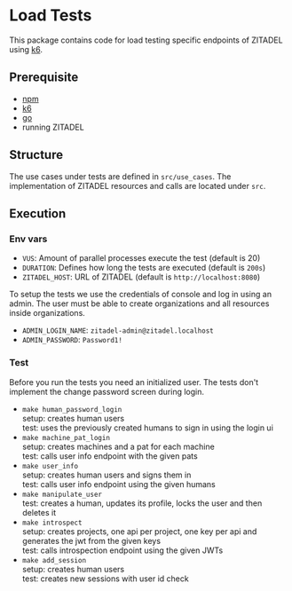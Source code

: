 # Load Tests

This package contains code for load testing specific endpoints of ZITADEL using [k6](https://k6.io).

## Prerequisite

* [npm](https://docs.npmjs.com/downloading-and-installing-node-js-and-npm)
* [k6](https://k6.io/docs/get-started/installation/)
* [go](https://go.dev/doc/install)
* running ZITADEL

## Structure

The use cases under tests are defined in `src/use_cases`. The implementation of ZITADEL resources and calls are located under `src`.

## Execution

### Env vars

- `VUS`: Amount of parallel processes execute the test (default is 20)
- `DURATION`: Defines how long the tests are executed (default is `200s`)
- `ZITADEL_HOST`: URL of ZITADEL (default is `http://localhost:8080`)

To setup the tests we use the credentials of console and log in using an admin. The user must be able to create organizations and all resources inside organizations.

- `ADMIN_LOGIN_NAME`: `zitadel-admin@zitadel.localhost`
- `ADMIN_PASSWORD`: `Password1!`

### Test

Before you run the tests you need an initialized user. The tests don't implement the change password screen during login.

* `make human_password_login`  
  setup: creates human users  
  test: uses the previously created humans to sign in using the login ui
* `make machine_pat_login`  
  setup: creates machines and a pat for each machine  
  test: calls user info endpoint with the given pats
* `make user_info`  
  setup: creates human users and signs them in  
  test: calls user info endpoint using the given humans
* `make manipulate_user`  
  test: creates a human, updates its profile, locks the user and then deletes it 
* `make introspect`  
  setup: creates projects, one api per project, one key per api and generates the jwt from the given keys  
  test: calls introspection endpoint using the given JWTs
* `make add_session`  
  setup: creates human users  
  test: creates new sessions with user id check